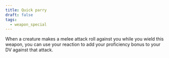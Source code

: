 ```yaml
---
title: Quick parry
draft: false
tags:
  - weapon_special
---
```

When a creature makes a melee attack roll against you while you wield this weapon, you can use your reaction to add your proficiency bonus to your DV against that attack.